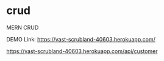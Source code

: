 # crud
MERN CRUD

DEMO Link:
https://vast-scrubland-40603.herokuapp.com/

https://vast-scrubland-40603.herokuapp.com/api/customer
